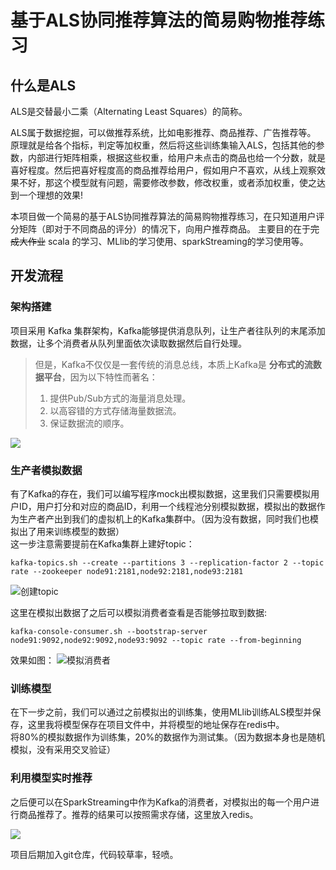 # 基于ALS协同推荐算法的简易购物推荐练习
## 什么是ALS
ALS是交替最小二乘（Alternating Least Squares）的简称。  

ALS属于数据挖掘，可以做推荐系统，比如电影推荐、商品推荐、广告推荐等。  
原理就是给各个指标，判定等加权重，然后将这些训练集输入ALS，包括其他的参数，内部进行矩阵相乘，根据这些权重，给用户未点击的商品也给一个分数，就是喜好程度。然后把喜好程度高的商品推荐给用户，假如用户不喜欢，从线上观察效果不好，那这个模型就有问题，需要修改参数，修改权重，或者添加权重，使之达到一个理想的效果!

本项目做一个简易的基于ALS协同推荐算法的简易购物推荐练习，在只知道用户评分矩阵（即对于不同商品的评分）的情况下，向用户推荐商品。
主要目的在于~~完成大作业~~ scala 的学习、MLlib的学习使用、sparkStreaming的学习使用等。

## 开发流程
### 架构搭建
项目采用 Kafka 集群架构，Kafka能够提供消息队列，让生产者往队列的末尾添加数据，让多个消费者从队列里面依次读取数据然后自行处理。  
> 但是，Kafka不仅仅是一套传统的消息总线，本质上Kafka是 **分布式的流数据平台**，因为以下特性而著名：  
> 1. 提供Pub/Sub方式的海量消息处理。
> 2. 以高容错的方式存储海量数据流。
> 3. 保证数据流的顺序。

![](https://img.foril.fun/kafka%E6%B6%88%E6%81%AF%E9%98%9F%E5%88%97.jpg)

### 生产者模拟数据
有了Kafka的存在，我们可以编写程序mock出模拟数据，这里我们只需要模拟用户ID，用户打分和对应的商品ID，利用一个线程池分别模拟数据，模拟出的数据作为生产者产出到我们的虚拟机上的Kafka集群中。（因为没有数据，同时我们也模拟出了用来训练模型的数据）  
这一步注意需要提前在Kafka集群上建好topic：
```
kafka-topics.sh --create --partitions 3 --replication-factor 2 --topic rate --zookeeper node91:2181,node92:2181,node93:2181
```
![创建topic](./img/创建topic.jpg)

这里在模拟出数据了之后可以模拟消费者查看是否能够拉取到数据:
```
kafka-console-consumer.sh --bootstrap-server node91:9092,node92:9092,node93:9092 --topic rate --from-beginning
```
效果如图：
![模拟消费者](https://img.foril.fun/%E6%A8%A1%E6%8B%9F%E6%B6%88%E8%B4%B9%E8%80%85.jpg)

### 训练模型
在下一步之前，我们可以通过之前模拟出的训练集，使用MLlib训练ALS模型并保存，这里我将模型保存在项目文件中，并将模型的地址保存在redis中。  
将80%的模拟数据作为训练集，20%的数据作为测试集。（因为数据本身也是随机模拟，没有采用交叉验证）  

### 利用模型实时推荐
之后便可以在SparkStreaming中作为Kafka的消费者，对模拟出的每一个用户进行商品推荐了。推荐的结果可以按照需求存储，这里放入redis。

![](https://img.foril.fun/redis%E6%8E%A8%E8%8D%90%E7%BB%93%E6%9E%9C.jpg)

项目后期加入git仓库，代码较草率，轻喷。